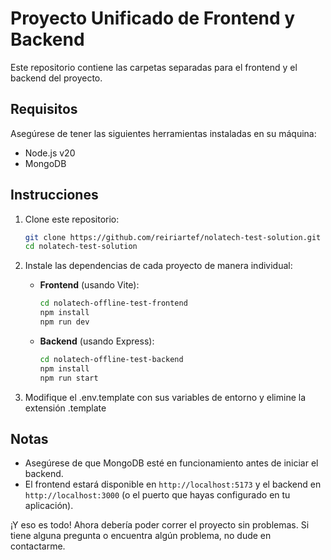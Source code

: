# Proyecto Unificado de Frontend y Backend

Este repositorio contiene las carpetas separadas para el frontend y el backend del proyecto.

## Requisitos

Asegúrese de tener las siguientes herramientas instaladas en su máquina:
- Node.js v20
- MongoDB

## Instrucciones

1. Clone este repositorio:

    ```bash
    git clone https://github.com/reiriartef/nolatech-test-solution.git
    cd nolatech-test-solution
    ```

2. Instale las dependencias de cada proyecto de manera individual:

    - **Frontend** (usando Vite):

        ```bash
        cd nolatech-offline-test-frontend
        npm install
        npm run dev
        ```

    - **Backend** (usando Express):

        ```bash
        cd nolatech-offline-test-backend
        npm install
        npm run start
        ```
3. Modifique el .env.template con sus variables de entorno y elimine la extensión .template

## Notas

- Asegúrese de que MongoDB esté en funcionamiento antes de iniciar el backend.
- El frontend estará disponible en `http://localhost:5173` y el backend en `http://localhost:3000` (o el puerto que hayas configurado en tu aplicación).

¡Y eso es todo! Ahora debería poder correr el proyecto sin problemas. Si tiene alguna pregunta o encuentra algún problema, no dude en contactarme.
